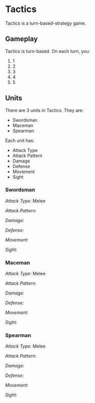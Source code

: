 # Tactics
Tactics is a turn-based-strategy game.

## Gameplay

Tactics is turn-based. On each turn, you:

1. 1
2. 2
3. 3
4. 4
5. 5

## Units

There are 3 units in Tactics. They are:

* Swordsman
* Maceman
* Spearman





Each unit has:

* Attack Type
* Attack Pattern
* Damage
* Defense
* Movement
* Sight

### Swordsman

*Attack Type*: Melee

*Attack Pattern*: 

*Damage*:

*Defense*:

*Movement*:

*Sight*:

### Maceman

*Attack Type*: Melee

*Attack Pattern*: 

*Damage*:

*Defense*:

*Movement*:

*Sight*:

### Spearman

*Attack Type*: Melee

*Attack Pattern*: 

*Damage*:

*Defense*:

*Movement*:

*Sight*: